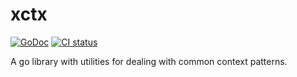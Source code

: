 # xctx

[![GoDoc](https://godoc.org/github.com/jussi-kalliokoski/xctx?status.svg)](https://godoc.org/github.com/jussi-kalliokoski/xctx)
[![CI status](https://github.com/jussi-kalliokoski/xctx/workflows/CI/badge.svg)](https://github.com/jussi-kalliokoski/xctx/actions)

A go library with utilities for dealing with common context patterns.
